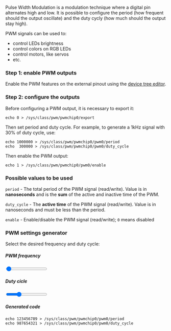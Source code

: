 Pulse Width Modulation is a modulation technique where a digital pin alternates high and low. It is possible to configure the period (how frequent should the output oscillate) and the duty cycly (how much should the output stay high).

PWM signals can be used to:

 * control LEDs brightness
 * control colors on RGB LEDs
 * control motors, like servos
 * etc.
 

### Step 1: enable PWM outputs

Enable the PWM features on the external pinout using the [device tree editor](http://www.udoo.org/docs-neo/Pinmuxing/Device_Tree_Editor.html).


### Step 2: configure the outputs

Before configuring a PWM output, it is necessary to export it:

    echo 0 > /sys/class/pwm/pwmchip0/export

Then set period and duty cycle. For example, to generate a 1kHz signal with 30% of duty cycle, use:

    echo 1000000 > /sys/class/pwm/pwmchip0/pwm0/period
    echo  300000 > /sys/class/pwm/pwmchip0/pwm0/duty_cycle

Then enable the PWM output:

    echo 1 > /sys/class/pwm/pwmchip0/pwm0/enable


### Possible values to be used

`period` - The total period of the PWM signal (read/write). Value is in **nanoseconds** and is the **sum** of the active and inactive time of the PWM.

`duty_cycle` - The **active time** of the PWM signal (read/write). Value is in nanoseconds and must be less than the period.

`enable` - Enable/disable the PWM signal (read/write); `0` means disabled


### PWM settings generator

Select the desired frequency and duty cycle:


<link rel="stylesheet" href="../themes/daux/css/slider.css">
<script src="//ajax.googleapis.com/ajax/libs/jquery/1.9.1/jquery.min.js"></script>

<script>
navigator.sayswho = (function(){
    var ua= navigator.userAgent, tem, 
    M= ua.match(/(opera|chrome|safari|firefox|msie|trident(?=\/))\/?\s*(\d+)/i) || [];
    if(/trident/i.test(M[1])){
        tem=  /\brv[ :]+(\d+)/g.exec(ua) || [];
        return 'IE '+(tem[1] || '');
    }
    if(M[1]=== 'Chrome'){
        tem= ua.match(/\bOPR\/(\d+)/)
        if(tem!= null) return 'Opera '+tem[1];
    }
    M= M[2]? [M[1], M[2]]: [navigator.appName, navigator.appVersion, '-?'];
    if((tem= ua.match(/version\/(\d+)/i))!= null) M.splice(1, 1, tem[1]);
    return M[0];
})();

var browser = navigator.sayswho.toLowerCase();

function nFormatter(num, digits) {
    var si = [
      { value: 1E18, symbol: "E" },
      { value: 1E15, symbol: "P" },
      { value: 1E12, symbol: "T" },
      { value: 1E9,  symbol: "G" },
      { value: 1E6,  symbol: "M" },
      { value: 1E3,  symbol: "k" }
    ], i;
    for (i = 0; i < si.length; i++) {
      if (num >= si[i].value) {
        return (num / si[i].value).toFixed(digits).replace(/\.0+$|(\.[0-9]*[1-9])0+$/, "$1") + si[i].symbol;
      }
    }
    return num.toString();
}

function onHzChange() {
    var showValue = nFormatter(parseInt($("input[type=range][data-type=hz]").val()), 3) + "Hz";
    $(".indicator[data-type=hz]").html(showValue);
    updateCode();
}

function onPcChange() {
    var showValue = parseInt($("input[type=range][data-type=pc]").val()) + "%";
    $(".indicator[data-type=pc]").html(showValue);
    updateCode();
}

function updateCode() {
    var period = Math.round(1000000000/parseInt($("input[type=range][data-type=hz]").val()));
    var duty = Math.round(period*parseInt($("input[type=range][data-type=pc]").val())/100);
    
    $(".pwm-generated .hljs-number").first().html(period);
    $(".pwm-generated .hljs-number").last().html(duty);
}

$(window).load(function(){
	$('body').addClass(browser);
    $("input[type=range][data-type=hz]").on("change mousemove", onHzChange);
    $("input[type=range][data-type=pc]").on("change mousemove", onPcChange);
    setTimeout(function(){ 
        onHzChange();
        onPcChange();
    }, 100);
    
});
</script>


##### PWM frequency

<div>
    <input type="range" data-type="hz" min="1" max="100000" value="1000" step="1"> <span class="indicator" data-type="hz"></span>
</div>

##### Duty cicle

<div>
    <input type="range" data-type="pc" min="1" max="100" value="30" step="1"> <span class="indicator" data-type="pc"></span>
</div>

##### Generated code

<div class="pwm-generated">

    echo 123456789 > /sys/class/pwm/pwmchip0/pwm0/period
    echo 987654321 > /sys/class/pwm/pwmchip0/pwm0/duty_cycle

</div>

